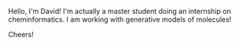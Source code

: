 Hello, I'm David! I'm actually a master student doing an internship on cheminformatics. I am working with generative models of molecules!

Cheers!
